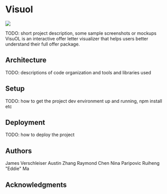 # Visuol


![](https://user-images.githubusercontent.com/50385455/135918941-44f2251f-2081-4865-8f67-53c0cabdd637.jpg)


TODO: short project description, some sample screenshots or mockups
VisuOL is an interactive offer letter visualizer that helps users better understand their full offer package. 

## Architecture

TODO:  descriptions of code organization and tools and libraries used

## Setup

TODO: how to get the project dev environment up and running, npm install etc

## Deployment

TODO: how to deploy the project

## Authors

James Verschleiser
Austin Zhang
Raymond Chen
Nina Paripovic
Ruiheng "Eddie" Ma

## Acknowledgments
